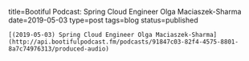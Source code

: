 
title=Bootiful Podcast: Spring Cloud Engineer Olga Maciaszek-Sharma
date=2019-05-03
type=post
tags=blog
status=published
~~~~~~
[(2019-05-03) Spring Cloud Engineer Olga Maciaszek-Sharma](http://api.bootifulpodcast.fm/podcasts/91847c03-82f4-4575-8801-8a7c74976313/produced-audio) 
            